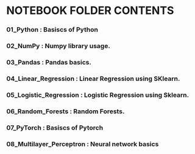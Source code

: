 # NOTEBOOK FOLDER CONTENTS

### 01_Python : Basiscs of Python
### 02_NumPy  : Numpy library usage.
### 03_Pandas : Pandas basics.
### 04_Linear_Regression : Linear Regression using SKlearn.
### 05_Logistic_Regression : Logistic Regression using Sklearn.
### 06_Random_Forests : Random Forests.
### 07_PyTorch : Basiscs of Pytorch
### 08_Multilayer_Perceptron : Neural network basics

